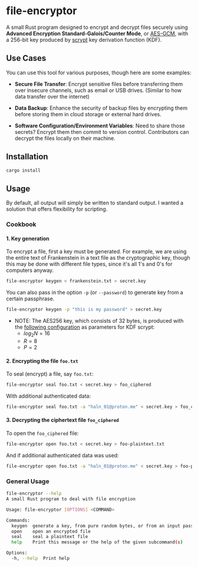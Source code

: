 # file-encryptor

A small Rust program designed to encrypt and decrypt files securely using **Advanced Encryption
Standard-Galois/Counter Mode**, or [AES-GCM](https://en.wikipedia.org/wiki/Galois/Counter_Mode),
with a 256-bit key produced by
[scrypt](https://en.wikipedia.org/wiki/Scrypt) key derivation function (KDF).

## Use Cases

You can use this tool for various purposes, though here are some examples:

- **Secure File Transfer**: Encrypt sensitive files before transferring them over insecure
  channels, such as email or USB drives. (Similar to how data transfer over the internet)

- **Data Backup**: Enhance the security of backup files by encrypting them before storing them in
  cloud storage or external hard drives.

- **Software Configuration/Environment Variables**: Need to share those secrets?
  Encrypt them then commit to version control. Contributors can decrypt the files locally on their
  machine.

## Installation

```sh
cargo install
```

## Usage

By default, all output will simply be written to standard output. I wanted a solution that offers
flexibility for scripting.

### Cookbook

#### 1. Key generation

To encrypt a file, first a key must be generated. For example, we are using the entire text of
Frankenstein in a text file as the cryptographic key, though this may be done with different file
types, since it's all 1's and 0's for computers anyway.

```sh
file-encryptor keygen < frankenstein.txt > secret.key
```

You can also pass in the option `-p` (or `--password`) to generate key from a certain passphrase.

```sh
file-encryptor keygen -p "this is my password" > secret.key
```

- NOTE: The AES256 key, which consists of 32 bytes, is produced with the
  [following configuration](https://tobtu.com/minimum-password-settings/) as parameters for KDF scrypt:
  - $log_2N = 16$
  - $R = 8$
  - $P = 2$

#### 2. Encrypting the file `foo.txt`

To seal (encrypt) a file, say `foo.txt`:

```sh
file-encryptor seal foo.txt < secret.key > foo_ciphered
```

With additional authenticated data:

```sh
file-encryptor seal foo.txt -a "haln_01@proton.me" < secret.key > foo_ciphered
```

#### 3. Decrypting the ciphertext file `foo_ciphered`

To open the `foo_ciphered` file:

```sh
file-encryptor open foo.txt < secret.key > foo-plaintext.txt
```

And if additional authenticated data was used:

```sh
file-encryptor open foo.txt -a "haln_01@proton.me" < secret.key > foo-plaintext.txt
```

### General Usage

```sh
file-encryptor --help
A small Rust program to deal with file encryption

Usage: file-encryptor [OPTIONS] <COMMAND>

Commands:
  keygen  generate a key, from pure random bytes, or from an input password
  open    open an encrypted file
  seal    seal a plaintext file
  help    Print this message or the help of the given subcommand(s)

Options:
  -h, --help  Print help
```
